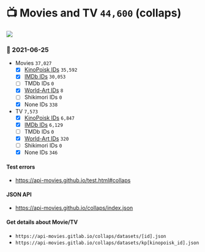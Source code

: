 # :tv: Movies and TV `44,600` (collaps)

<a href="https://API-Movies.github.io"><img src="https://API-Movies.github.io/banner.png?cache"></a>

### :date: 2021-06-25
- Movies `37,027`
  - [x] <a href="https://API-Movies.github.io/collaps/movie_kinopoisk_ids.json">KinoPoisk IDs</a> `35,592`
  - [x] <a href="https://API-Movies.github.io/collaps/movie_imdb_ids.json">IMDb IDs</a> `30,053`
  - [ ] TMDb IDs `0`
  - [x] <a href="https://API-Movies.github.io/collaps/movie_world_art_ids.json">World-Art IDs</a> `8`
  - [ ] Shikimori IDs `0`
  - [x] None IDs `338`
- TV `7,573`
  - [x] <a href="https://API-Movies.github.io/collaps/tv_kinopoisk_ids.json">KinoPoisk IDs</a> `6,847`
  - [x] <a href="https://API-Movies.github.io/collaps/tv_imdb_ids.json">IMDb IDs</a> `6,129`
  - [ ] TMDb IDs `0`
  - [x] <a href="https://API-Movies.github.io/collaps/tv_world_art_ids.json">World-Art IDs</a> `320`
  - [ ] Shikimori IDs `0`
  - [x] None IDs `346`
#### Test errors
- <a href='https://api-movies.github.io/test.html#collaps'>https://api-movies.github.io/test.html#collaps</a>
#### JSON API
- <a href='https://api-movies.github.io/collaps/index.json'>https://api-movies.github.io/collaps/index.json</a>
#### Get details about Movie/TV
- `https://api-movies.gitlab.io/collaps/datasets/[id].json`
- `https://api-movies.gitlab.io/collaps/datasets/kp[kinopoisk_id].json`

